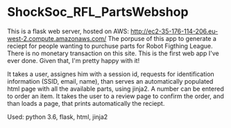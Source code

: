 # ShockSoc_RFL_PartsWebshop

This is a flask web server, hosted on AWS: http://ec2-35-176-114-206.eu-west-2.compute.amazonaws.com/
The porpuse of this app to generate a reciept for people wanting to purchuse parts for Robot Figthing League. There is no monetary transaction on this site.
This is the first web app I've ever done. Given that, I'm pretty happy with it!

It takes a user, assignes him with a session id, requests for identification information (SSID, email, name), than serves an automatically populated html page with all the available parts, using jinja2. A number can be entered to order an item. It takes the user to a review page to confirm the order, and than loads a page, that prints automatically the reciept.

Used: python 3.6, flask, html, jinja2
